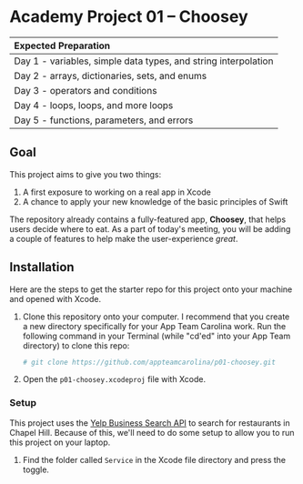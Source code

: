 # Academy Project 01 – Choosey

| Expected Preparation                                         |
| :----------------------------------------------------------- |
| Day 1 - variables, simple data types, and string interpolation |
| Day 2 - arrays, dictionaries, sets, and enums                |
| Day 3 - operators and conditions                             |
| Day 4 - loops, loops, and more loops                         |
| Day 5 - functions, parameters, and errors                    |

## Goal

This project aims to give you two things:

1. A first exposure to working on a real app in Xcode
2. A chance to apply your new knowledge of the basic principles of Swift

The repository already contains a fully-featured app, **Choosey**, that helps users decide where to eat. As a part of today's meeting, you will be adding a couple of features to help make the user-experience *great*.

## Installation

Here are the steps to get the starter repo for this project onto your machine and opened with Xcode.

1. Clone this repository onto your computer. I recommend that you create a new directory specifically for your App Team Carolina work. Run the following command in your Terminal (while "cd'ed" into your App Team directory) to clone this repo:

   ```bash
   # git clone https://github.com/appteamcarolina/p01-choosey.git
   ```

2. Open the `p01-choosey.xcodeproj` file with Xcode.

### Setup

This project uses the [Yelp Business Search API](https://www.yelp.com/developers/documentation/v3/business_search) to search for restaurants in Chapel Hill. Because of this, we'll need to do some setup to  allow you to run this project on your laptop.

1. Find the folder called `Service` in the Xcode file directory and press the toggle.
